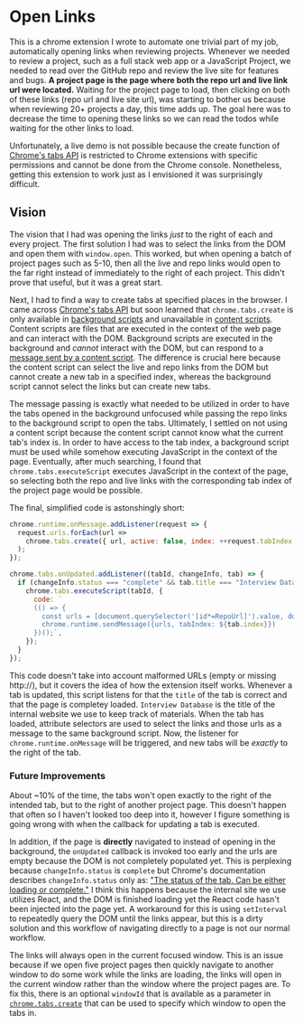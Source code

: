 # Open Links

This is a chrome extension I wrote to automate one trivial part of my job, automatically opening links when reviewing projects. Whenever we needed to review a project, such as a full stack web app or a JavaScript Project, we needed to read over the GitHub repo and review the live site for features and bugs. **A project page is the page where both the repo url and live link url were located.** Waiting for the project page to load, then clicking on both of these links (repo url and live site url), was starting to bother us because when reviewing 20+ projects a day, this time adds up. The goal here was to decrease the time to opening these links so we can read the todos while waiting for the other links to load.

Unfortunately, a live demo is not possible because the create function of [Chrome's tabs API](https://developer.chrome.com/extensions/tabs) is restricted to Chrome extensions with specific permissions and cannot be done from the Chrome console. Nonetheless, getting this extension to work just as I envisioned it was surprisingly difficult.

## Vision

The vision that I had was opening the links _just_ to the right of each and every project. The first solution I had was to select the links from the DOM and open them with `window.open`. This worked, but when opening a batch of project pages such as 5-10, then all the live and repo links would open to the far right instead of immediately to the right of each project. This didn't prove that useful, but it was a great start.

Next, I had to find a way to create tabs at specified places in the browser. I came across [Chrome's tabs API](https://developer.chrome.com/extensions/tabs) but soon learned that `chrome.tabs.create` is only available in [background scripts](https://developer.chrome.com/extensions/background_pages) and unavailable in [content scripts](https://developer.chrome.com/extensions/content_scripts). Content scripts are files that are executed in the context of the web page and can interact with the DOM. Background scripts are executed in the background and _cannot_ interact with the DOM, but can respond to a [message sent by a content script](https://developer.chrome.com/extensions/messaging). The difference is crucial here because the content script can select the live and repo links from the DOM but cannot create a new tab in a specified index, whereas the background script cannot select the links but can create new tabs.

The message passing is exactly what needed to be utilized in order to have the tabs opened in the background unfocused while passing the repo links to the background script to open the tabs. Ultimately, I settled on not using a content script because the content script cannot know what the current tab's index is. In order to have access to the tab index, a background script must be used while somehow executing JavaScript in the context of the page. Eventually, after much searching, I found that `chrome.tabs.executeScript` executes JavaScript in the context of the page, so selecting both the repo and live links with the corresponding tab index of the project page would be possible.

The final, simplified code is astonshingly short:

```js
chrome.runtime.onMessage.addListener(request => {
  request.urls.forEach(url =>
    chrome.tabs.create({ url, active: false, index: ++request.tabIndex }),
  );
});

chrome.tabs.onUpdated.addListener((tabId, changeInfo, tab) => {
  if (changeInfo.status === "complete" && tab.title === "Interview Database") {
    chrome.tabs.executeScript(tabId, {
      code: `
      (() => {
        const urls = [document.querySelector('[id*=RepoUrl]').value, document.querySelector('[id*=LiveUrl]').value];
        chrome.runtime.sendMessage({urls, tabIndex: ${tab.index}})
      })();`,
    });
  }
});
```

This code doesn't take into account malformed URLs (empty or missing http://), but it covers the idea of how the extension itself works. Whenever a tab is updated, this script listens for that the `title` of the tab is correct and that the page is completey loaded. `Interview Database` is the title of the internal website we use to keep track of materials. When the tab has loaded, attribute selectors are used to select the links and those urls as a message to the same background script. Now, the listener for `chrome.runtime.onMessage` will be triggered, and new tabs will be _exactly_ to the right of the tab.

### Future Improvements

About ~10% of the time, the tabs won't open exactly to the right of the intended tab, but to the right of another project page. This doesn't happen that often so I haven't looked too deep into it, however I figure something is going wrong with when the callback for updating a tab is executed.

In addition, if the page is **directly** navigated to instead of opening in the background, the `onUpdated` callback is invoked too early and the urls are empty because the DOM is not completely populated yet. This is perplexing because `changeInfo.status` is `complete` but Chrome's documentation describes `changeInfo.status` only as: ["The status of the tab. Can be either loading or complete."](https://developer.chrome.com/extensions/tabs#event-onUpdated) I think this happens because the internal site we use utilizes React, and the DOM is finished loading yet the React code hasn't been injected into the page yet. A workaround for this is using `setInterval` to repeatedly query the DOM until the links appear, but this is a dirty solution and this workflow of navigating directly to a page is not our normal workflow.

The links will always open in the current focused window. This is an issue because if we open five project pages then quickly navigate to another window to do some work while the links are loading, the links will open in the current window rather than the window where the project pages are. To fix this, there is an optional `windowId` that is available as a parameter in [`chrome.tabs.create`](https://developer.chrome.com/extensions/tabs#method-create) that can be used to specify which window to open the tabs in.
